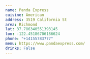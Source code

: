 ```yaml
---
name: Panda Express
cuisine: American
address: 3519 California St
area: Richmond
lat: 37.786340551393145
lon: -122.45186706186624
phone: "+14155783777"
menu: https://www.pandaexpress.com/
drinks: False
---
```

